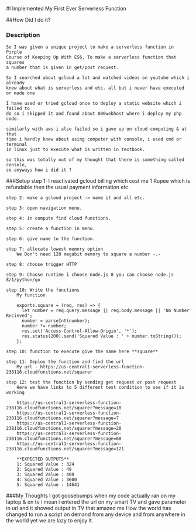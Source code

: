 #I Implemented My First Ever Serverless Function

##How Did I do it?
### Description
    So I was given a unique project to make a serverless function in Pirple
    Course of Keeping Up With ES6, To make a serverless function that squares
    a number that is given in get/post request.

    So I searched about gcloud a lot and watched videos on youtube which i already
    knew about what is serverless and etc. all but i never have executed or made one

    I have used or tried gcloud once to deploy a static website which i failed to
    do so i skipped it and found about 000webhost where i deploy my php code.

    similarly with aws i also failed so i gave up on cloud computing & at that
    time i hardly knew about using computer with console, i used cmd or terminal
    in linux just to execute what is written in textbook.

    so this was totally out of my thought that there is something called console,
    so anyways how i did it ?

###Setup
    step 1: I reactivated gcloud billing which cost me 1 Rupee which is refundable
    then the usual payment information etc.

    step 2: make a gcloud project -> name it and all etc.

    step 3: open navigation menu.

    step 4: in compute find cloud functions.

    step 5: create a function in menu.

    step 6: give name to the function.

    step 7: allocate lowest memory option
        We Don't need 128 megabit memory to square a number -.-

    step 8: choose trigger HTTP

    step 9: Choose runtime i choose node.js 8 you can choose node.js 8/1/python/go

    step 10: Write the functions
        My function

        exports.square = (req, res) => {
          let number = req.query.message || req.body.message || 'No Number Recieved';
          number = parseInt(number);
          number *= number;
          res.set('Access-Control-Allow-Origin', '*');
          res.status(200).send('Squared Value : ' + number.toString());
        };

    step 10: function to execute give the name here **square**

    step 11: Deploy the function and find the url
        My url - https://us-central1-serverless-function-238116.cloudfunctions.net/squarer

    step 12: test the function by sending get request or post request
        Here we have links to 5 different test condition to see if it is working

        https://us-central1-serverless-function-238116.cloudfunctions.net/squarer?message=18
        https://us-central1-serverless-function-238116.cloudfunctions.net/squarer?message=7
        https://us-central1-serverless-function-238116.cloudfunctions.net/squarer?message=20
        https://us-central1-serverless-function-238116.cloudfunctions.net/squarer?message=60
        https://us-central1-serverless-function-238116.cloudfunctions.net/squarer?message=121

        **EXPECTED OUTPUTS**
        1: Squared Value : 324
        2: Squared Value : 49
        3: Squared Value : 400
        4: Squared Value : 3600
        5: Squared Value : 14641

###My Thoughts
    I got goosebumps when my code actually ran on my laptop & on tv i mean i entered the url
    on my smart TV and gave parameter in url and it showed output in TV that amazed me How
    the world has changed to run a script on demand from any device and from anywhere in the
    world yet we are lazy to enjoy it.
